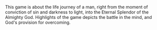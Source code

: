  This game is about the life journey of a man, right from the moment of conviction of sin and darkness to light, 
into the Eternal Splendor of the Almighty God. 
Highlights of the game depicts the battle in the mind, and God's provision for overcoming.
